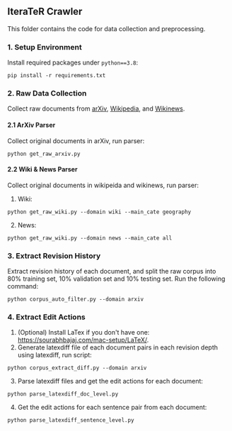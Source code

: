 ## IteraTeR Crawler

This folder contains the code for data collection and preprocessing.



### 1. Setup Environment
Install required packages under `python==3.8`:
```
pip install -r requirements.txt
```



### 2. Raw Data Collection
Collect raw documents from [arXiv](https://arxiv.org/), [Wikipedia](https://en.wikipedia.org/wiki/Main_Page), and [Wikinews](https://en.wikinews.org/wiki/Main_Page). 


#### 2.1 ArXiv Parser
Collect original documents in arXiv, run parser: 
```
python get_raw_arxiv.py
```


#### 2.2 Wiki & News Parser
Collect original documents in wikipeida and wikinews, run parser:
1. Wiki: 
```
python get_raw_wiki.py --domain wiki --main_cate geography
```
2. News: 
```
python get_raw_wiki.py --domain news --main_cate all
```



### 3. Extract Revision History
Extract revision history of each document, and split the raw corpus into 80% training set, 10% validation set and 10% testing set. Run the following command:
```
python corpus_auto_filter.py --domain arxiv
```



### 4. Extract Edit Actions
1. (Optional) Install LaTex if you don't have one: <https://sourabhbajaj.com/mac-setup/LaTeX/>.
2. Generate latexdiff file of each document pairs in each revision depth using latexdiff, run script: 
```
python corpus_extract_diff.py --domain arxiv
```
3. Parse latexdiff files and get the edit actions for each document:
```
python parse_latexdiff_doc_level.py
```
4. Get the edit actions for each sentence pair from each document:
```
python parse_latexdiff_sentence_level.py
```